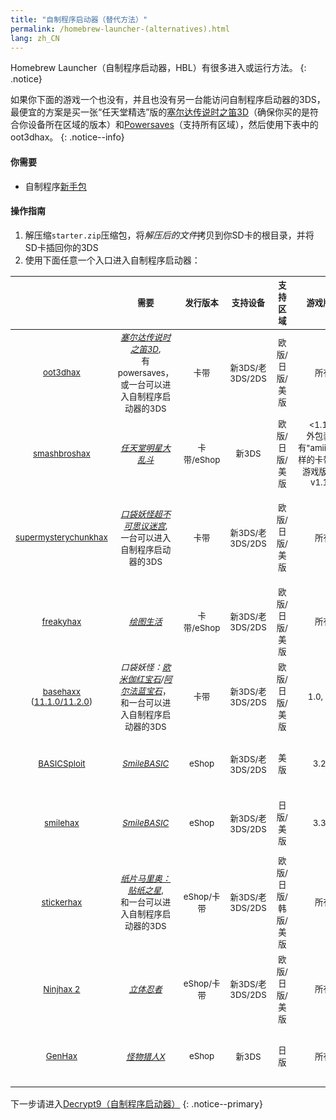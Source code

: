 ```yaml
---
title: "自制程序启动器（替代方法）"
permalink: /homebrew-launcher-(alternatives).html
lang: zh_CN
---
```


Homebrew Launcher（自制程序启动器，HBL）有很多进入或运行方法。
{: .notice}

如果你下面的游戏一个也没有，并且也没有另一台能访问自制程序启动器的3DS，最便宜的方案是买一张“任天堂精选”版的[塞尔达传说时之笛3D](https://amzn.to/2fkaKdp)（确保你买的是符合你设备所在区域的版本）和[Powersaves](https://amzn.to/2fb3VY7)（支持所有区域），然后使用下表中的oot3dhax。
{: .notice--info}

#### 你需要

+ 自制程序[新手包](http://smealum.github.io/ninjhax2/starter.zip)

#### 操作指南

1. 解压缩`starter.zip`压缩包，将*解压后的文件*拷贝到你SD卡的根目录，并将SD卡插回你的3DS
2. 使用下面任意一个入口进入自制程序启动器：

| <sub> | <sub>需要 | <sub>发行版本 | <sub>支持设备 | <sub>支持区域 | <sub>游戏版本 | <sub>系统版本 |
|:-:|:-:|:-:|:-:|:-:|:-:|:-:|
| <sub>[oot3dhax](https://github.com/yellows8/oot3dhax) | <sub>[*塞尔达传说时之笛3D*](https://amzn.to/2fkaKdp), <br> 有powersaves，或一台可以进入自制程序启动器的3DS | <sub>卡带 | <sub>新3DS/老3DS/2DS | <sub>欧版/日版/美版 | <sub>所有 | <sub>9.0.0-X及以上，11.2.0-X及以下|
| <sub>[smashbroshax](https://gbatemp.net/threads/397194/) | <sub>[*任天堂明星大乱斗*](https://amzn.to/2ftGA72) | <sub>卡带/eShop | <sub>新3DS  | <sub>欧版/日版/美版 | <sub><1.1.3, <br> 外包装带有"amiibo"字样的卡带预装游戏版本是v1.1.4 | <sub>9.0.0-X及以上，11.2.0-X及以下 |
| <sub>[supermysterychunkhax](https://smd.salthax.org/) | <sub>[*口袋妖怪超不可思议迷宫*](https://amzn.to/2ebxZ75), <br> 一台可以进入自制程序启动器的3DS | <sub>卡带 | <sub>新3DS/老3DS/2DS | <sub>欧版/日版/美版 | <sub>所有 | <sub>9.9.0-X(美版/日版) / 10.2.0-X(欧版)以上，11.0.0-X以下 |
| <sub>[freakyhax](http://plutooo.github.io/freakyhax/) | <sub>[*绘图生活*](https://amzn.to/2f6eHO7) | <sub>卡带/eShop | <sub>新3DS/老3DS/2DS | <sub>欧版/日版/美版 | <sub>所有 | <sub>9.0.0-X及以上，11.1.0-X及以下 |
| <sub>[basehaxx](http://mrnbayoh.github.io/basehaxx/) ([11.1.0/11.2.0](https://twitter.com/mrnbayoh/status/792842843438088194)) | <sub>*口袋妖怪：[欧米伽红宝石](https://amzn.to/2eRILNQ)/[阿尔法蓝宝石](https://amzn.to/2ebGrmN)*，<br>和一台可以进入自制程序启动器的3DS | <sub>卡带 | <sub>新3DS/老3DS/2DS | <sub>欧版/日版/美版 | <sub>1.0, 1.4 | <sub>9.0.0-X及以上，11.2.0-X及以下 |
| <sub>[BASICSploit](https://mrnbayoh.github.io/basicsploit/) | <sub>[*SmileBASIC*](https://www.nintendo.com/games/detail/eYURHNjVdfyrnA3OJGfmlMYIrJUzgOcv) | <sub>eShop | <sub>新3DS/老3DS/2DS | <sub>美版 | <sub>3.2.1 | <sub>9.0.0-X及以上，11.0.0-X及以下 |
| <sub>[smilehax](https://plutooo.github.io/smilehax/) | <sub>[*SmileBASIC*](https://www.nintendo.com/games/detail/eYURHNjVdfyrnA3OJGfmlMYIrJUzgOcv) | <sub>eShop | <sub>新3DS/老3DS/2DS | <sub>日版/美版 | <sub>3.3.1 | <sub>9.0.0-X及以上，11.0.0-X及以下 |
| <sub>[stickerhax](https://github.com/yellows8/stickerhax) | <sub>[*纸片马里奥：贴纸之星*](https://amzn.to/2f6aDx8), <br>和一台可以进入自制程序启动器的3DS | <sub>eShop/卡带 | <sub>新3DS/老3DS/2DS | <sub>欧版/日版/韩版/美版 | <sub>所有 | <sub>9.0.0-X及以上，11.2.0-X及以下 |
| <sub>[Ninjhax 2](http://smealum.github.io/ninjhax2/) | <sub>[*立体忍者*](https://amzn.to/2eRI1by) | <sub>eShop/卡带 | <sub>新3DS/老3DS/2DS | <sub>欧版/日版/美版 | <sub>所有 | <sub>9.0.0-X及以上，11.2.0-X及以下 |
| <sub>[GenHax](https://github.com/svanheulen/genhax_proxy_installer) | <sub>[*怪物猎人X*](http://amzn.to/2gsk6Tk) | <sub>eShop | <sub>新3DS | <sub>日版 | <sub>所有 | <sub>9.9.0-X及以上，11.2.0-X及以下 |

下一步请进入[Decrypt9（自制程序启动器）](decrypt9-(homebrew-launcher))
{: .notice--primary}
